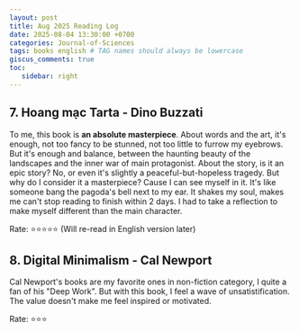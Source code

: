 ```yaml
---
layout: post
title: Aug 2025 Reading Log
date: 2025-08-04 13:30:00 +0700
categories: Journal-of-Sciences
tags: books english # TAG names should always be lowercase
giscus_comments: true
toc:
   sidebar: right
---
```


## 7. Hoang mạc Tarta - Dino Buzzati

To me, this book is **an absolute masterpiece**. About words and the art, it's enough, not too fancy to be stunned, not too little to furrow my eyebrows. But it's enough and balance, between the haunting beauty of the landscapes and the inner war of main protagonist. About the story, is it an epic story? No, or even it's slightly a peaceful-but-hopeless tragedy. But why do I consider it a masterpiece? Cause I can see myself in it. It's like someone bang the pagoda's bell next to my ear. It shakes my soul, makes me can't stop reading to finish within 2 days. I had to take a reflection to make myself different than the main character.

Rate: :star::star::star::star::star: (Will re-read in English version later)

## 8. Digital Minimalism - Cal Newport

Cal Newport's books are my favorite ones in non-fiction category, I quite a fan of his "Deep Work". But with this book, I feel a wave of unsatistification. The value doesn't make me feel inspired or motivated.

Rate: :star::star::star:

